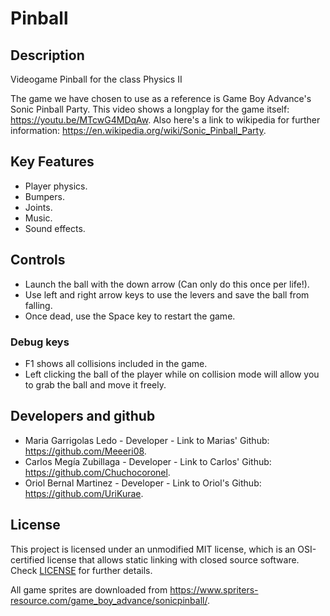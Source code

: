 # Pinball

## Description

Videogame Pinball for the class Physics II

The game we have chosen to use as a reference is Game Boy Advance's Sonic Pinball Party. This video shows a longplay for the game itself: https://youtu.be/MTcwG4MDqAw.
Also here's a link to wikipedia for further information: https://en.wikipedia.org/wiki/Sonic_Pinball_Party.


## Key Features

- Player physics.
- Bumpers.
- Joints.
- Music.
- Sound effects.
 
## Controls

- Launch the ball with the down arrow (Can only do this once per life!).
- Use left and right arrow keys to use the levers and save the ball from falling.
- Once dead, use the Space key to restart the game.
 
 ### Debug keys
 
 - F1 shows all collisions included in the game.
 - Left clicking the ball of the player while on collision mode will allow you to grab the ball and move it freely.

## Developers and github 

 - Maria Garrigolas Ledo - Developer - Link to Marias' Github: https://github.com/Meeeri08.
 - Carlos Megía Zubillaga - Developer - Link to Carlos' Github: https://github.com/Chuchocoronel.
 - Oriol Bernal Martinez - Developer - Link to Oriol's Github: https://github.com/UriKurae.

## License

This project is licensed under an unmodified MIT license, which is an OSI-certified license that allows static linking with closed source software. Check [LICENSE](LICENSE) for further details.

All game sprites are downloaded from https://www.spriters-resource.com/game_boy_advance/sonicpinball/.

